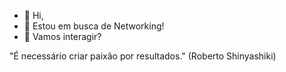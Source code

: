 - 👋 Hi,
- 🌱 Estou em busca de Networking!
- 🥳 Vamos interagir?


"É necessário criar paixão por resultados." 
(Roberto Shinyashiki)




<!---
Maisa-Fernandes/Maisa-Fernandes is a ✨ special ✨ repository because its `README.md` (this file) appears on your GitHub profile.
You can click the Preview link to take a look at your changes.
--->

